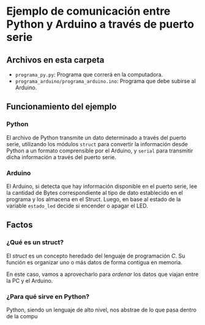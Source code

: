 # Ejemplo de comunicación entre Python y Arduino a través de puerto serie

## Archivos en esta carpeta
* ```programa_py.py```: Programa que correrá en la computadora.
* ```programa_arduino/programa_arduino.ino```: Programa que debe subirse al Arduino.

## Funcionamiento del ejemplo
### Python
El archivo de Python transmite un dato determinado a través del puerto serie, utilizando los módulos ```struct``` para convertir la información desde Python a un formato comprensible por el Arduino, y ```serial``` para transmitir dicha información a través del puerto serie.

### Arduino
El Arduino, si detecta que hay información disponible en el puerto serie, lee la cantidad de Bytes correspondiente al tipo de dato establecido en el programa y los almacena en el Struct. Luego, en base al estado de la variable ```estado_led``` decide si encender o apagar el LED.

## Factos
### ¿Qué es un struct?
El _struct_ es un concepto heredado del lenguaje de programación *C*. Su función es organizar uno o más datos de forma contigua en memoria. 

En este caso, vamos a aprovecharlo para _ordenar_ los datos que viajan entre la PC y el Arduino.

### ¿Para qué sirve en Python?
Python, siendo un lenguaje de alto nivel, nos abstrae de lo que pasa dentro de la compu